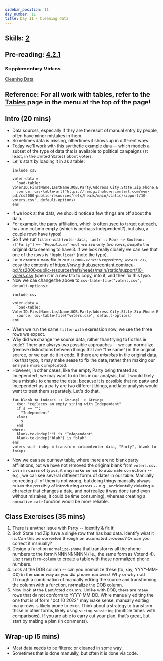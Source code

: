```yaml
---
sidebar_position: 11
day_number: 11
title: Day 11 - Cleaning data
---
```


## Skills: [2](</skills/#(2)>)

## Pre-reading: [4.2.1](%7B%7BDCIC_DOMAIN%7D%7D/processing-tables.html#%28part._cleaning-tables%29)

### Supplementary Videos

[Cleaning Data](https://northeastern.hosted.panopto.com/Panopto/Pages/Viewer.aspx?id=248f7fdd-7d96-47a0-b548-b3470134ac25)

## Reference: For all work with tables, refer to the [Tables](/tables) page in the menu at the top of the page!

## Intro (20 mins)

- Data sources, especially if they are the result of manual entry by people,
  often have minor mistakes in them.
- Sometimes data is missing, othertimes it shows up in different ways.
- Today we'll work with this synthetic example data -- which models a subset of
  the type of data that is available to political campaigns (at least, in the United States) about voters.
- Let's start by loading it in as a table:
  ```pyret
  include csv
    
  voter-data = 
    load-table: VoterID,FirstName,LastName,DOB,Party,Address,City,State,Zip,Phone,Email,LastVoted 
    source: csv-table-url("https://raw.githubusercontent.com/neu-pdi/cs2000-public-resources/refs/heads/main/static/support/10-voters.csv", default-options)
  end
  ```
- If we look at the data, we should notice a few things are off about the data.
- For example, the party affiliation, which is often used to target outreach,
  has one column empty (which is perhaps Independent?), but also, a couple rows
  have typos!
- So if we run `filter-with(voter-data, lam(r :: Row) -> Boolean: r["Party"] == "Republican" end)`
  we see only _two_ rows, despite the original data seeming to have 3. If we
  look really closely we can see that one of the rows is `"Repbulican"` (note
  the typo).
- Let's create a new file in our `cs2000-scratch` repository, `voters.csv`, copy the contents of
  https://raw.githubusercontent.com/neu-pdi/cs2000-public-resources/refs/heads/main/static/support/10-voters.csv (open it in a new tab to copy) into it, and then fix this typo.
- Now we can change the above to `csv-table-file("voters.csv", default-options)`:
  ```pyret
  include csv
    
  voter-data = 
    load-table: VoterID,FirstName,LastName,DOB,Party,Address,City,State,Zip,Phone,Email,LastVoted 
    source: csv-table-file("voters.csv", default-options)
  end
  ```
- When we run the same `filter-with` expression now, we see the three rows we
  expect.
- Why did we change the source data, rather than trying to fix this in code?
  There are always two possible approaches -- we can normalize (remove
  distinctions between things that are "the same") in the original source, or we
  can do it in code. If there are _mistakes_ in the original data, like that
  typo, it may make sense to fix the data, rather than making our analysis more
  complicated.
- However, in other cases, like the empty Party being treated as Independent, we
  may want to do this in our analysis, but it would likely be a mistake to
  change the data, because it is possible that no party and Independent as a
  party are two different things, and later analysis would want to treat them
  separately. Let's do that.
  ```pyret
  fun blank-to-indep(s :: String) -> String:
    doc: "replaces an empty string with Independent"
    if s == "":
      "Independent"
    else:
      s
    end
  where:
    blank-to-indep("") is "Independent"
    blank-to-indep("blah") is "blah"
  end
  voters-with-indep = transform-column(voter-data, "Party", blank-to-indep)
  ```
- Now we can see our new table, where there are no blank party affiliations, but
  we have not removed the original blank from `voters.csv`.
- Even in cases of typos, it may make sense to automate corrections -- e.g., we
  can see several different forms of dates in our table. Manually correcting all
  of them is not wrong, but doing things manually always raises the possibly of introducing errors -- e.g., accidentally deleting a character that changes a date, and not realize it was done (and even without mistakes, it could be time
  consuming), whereas creating a `normalize-date` function would be more
  reliable.

## Class Exercises (35 mins)

1. There is another issue with Party -- identify & fix it!
2. Both State and Zip have a single row that has bad data. Identify what it is.
   Can this be corrected through an automated process? Or can you correct it
   manually?
3. Design a function `normalize-phone` that transforms all the phone numbers to
   the form NNNNNNNNNN (i.e., the same form as VoterId 4). Use `transform-column`
   to create a table with these normalized phone numbers.
4. Look at the DOB column -- can you normalize these (to, say, YYYY-MM-DD) in the
   same way as you did phone numbers? Why or why not? Through a combination of
   manually editing the source and transforming the column with a function,
   normalize the DOB column.
5. Now look at the LastVoted column. Unlike with DOB, there are many rows that do
   not conform to YYYY-MM-DD. While manually editing the one that is of form "Oct
   10 2022" may make sense, manually editing many rows is likely prone to error.
   Think about a strategy to transform those in other forms, likely using
   `string-substring` (multiple times, with comparisons). If you are able to
   carry out your plan, that's great, but start by making a plan (in comments).

## Wrap-up (5 mins)

- Most data needs to be filtered or cleaned in some way.
- Sometimes that is done manually, but often it is done via code.
